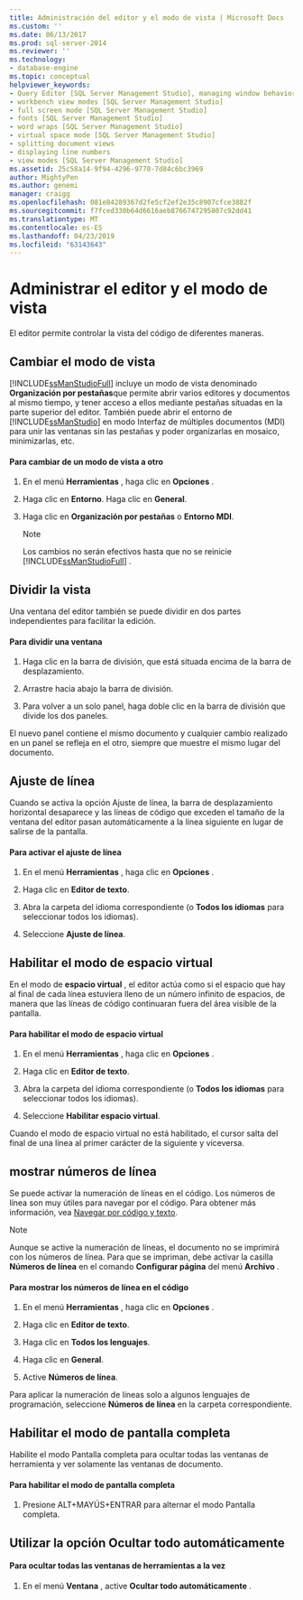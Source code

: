 ```yaml
---
title: Administración del editor y el modo de vista | Microsoft Docs
ms.custom: ''
ms.date: 06/13/2017
ms.prod: sql-server-2014
ms.reviewer: ''
ms.technology:
- database-engine
ms.topic: conceptual
helpviewer_keywords:
- Query Editor [SQL Server Management Studio], managing window behavior
- workbench view modes [SQL Server Management Studio]
- full screen mode [SQL Server Management Studio]
- fonts [SQL Server Management Studio]
- word wraps [SQL Server Management Studio]
- virtual space mode [SQL Server Management Studio]
- splitting document views
- displaying line numbers
- view modes [SQL Server Management Studio]
ms.assetid: 25c58a14-9f94-4296-9770-7d84c6bc3969
author: MightyPen
ms.author: genemi
manager: craigg
ms.openlocfilehash: 081e84289367d2fe5cf2ef2e35c8907cfce3882f
ms.sourcegitcommit: f7fced330b64d6616aeb8766747295807c92dd41
ms.translationtype: MT
ms.contentlocale: es-ES
ms.lasthandoff: 04/23/2019
ms.locfileid: "63143643"
---
```

# <a name="manage-the-editor-and-view-mode"></a>Administrar el editor y el modo de vista
  El editor permite controlar la vista del código de diferentes maneras.  
  
## <a name="changing-the-view-mode"></a>Cambiar el modo de vista  
 [!INCLUDE[ssManStudioFull](../../includes/ssmanstudiofull-md.md)] incluye un modo de vista denominado **Organización por pestañas**que permite abrir varios editores y documentos al mismo tiempo, y tener acceso a ellos mediante pestañas situadas en la parte superior del editor. También puede abrir el entorno de [!INCLUDE[ssManStudio](../../includes/ssmanstudio-md.md)] en modo Interfaz de múltiples documentos (MDI) para unir las ventanas sin las pestañas y poder organizarlas en mosaico, minimizarlas, etc.  
  
#### <a name="to-switch-between-view-modes"></a>Para cambiar de un modo de vista a otro  
  
1.  En el menú **Herramientas** , haga clic en **Opciones** .  
  
2.  Haga clic en **Entorno**. Haga clic en **General**.  
  
3.  Haga clic en **Organización por pestañas** o **Entorno MDI**.  
  
    > [!NOTE]  
    >  Los cambios no serán efectivos hasta que no se reinicie [!INCLUDE[ssManStudioFull](../../includes/ssmanstudiofull-md.md)] .  
  
## <a name="splitting-the-view"></a>Dividir la vista  
 Una ventana del editor también se puede dividir en dos partes independientes para facilitar la edición.  
  
#### <a name="to-split-a-window"></a>Para dividir una ventana  
  
1.  Haga clic en la barra de división, que está situada encima de la barra de desplazamiento.  
  
2.  Arrastre hacia abajo la barra de división.  
  
3.  Para volver a un solo panel, haga doble clic en la barra de división que divide los dos paneles.  
  
 El nuevo panel contiene el mismo documento y cualquier cambio realizado en un panel se refleja en el otro, siempre que muestre el mismo lugar del documento.  
  
## <a name="word-wrap"></a>Ajuste de línea  
 Cuando se activa la opción Ajuste de línea, la barra de desplazamiento horizontal desaparece y las líneas de código que exceden el tamaño de la ventana del editor pasan automáticamente a la línea siguiente en lugar de salirse de la pantalla.  
  
#### <a name="to-activate-word-wrap"></a>Para activar el ajuste de línea  
  
1.  En el menú **Herramientas** , haga clic en **Opciones** .  
  
2.  Haga clic en **Editor de texto**.  
  
3.  Abra la carpeta del idioma correspondiente (o **Todos los idiomas** para seleccionar todos los idiomas).  
  
4.  Seleccione **Ajuste de línea**.  
  
## <a name="enabling-virtual-space-mode"></a>Habilitar el modo de espacio virtual  
 En el modo de **espacio virtual** , el editor actúa como si el espacio que hay al final de cada línea estuviera lleno de un número infinito de espacios, de manera que las líneas de código continuaran fuera del área visible de la pantalla.  
  
#### <a name="to-enable-virtual-space-mode"></a>Para habilitar el modo de espacio virtual  
  
1.  En el menú **Herramientas** , haga clic en **Opciones** .  
  
2.  Haga clic en **Editor de texto**.  
  
3.  Abra la carpeta del idioma correspondiente (o **Todos los idiomas** para seleccionar todos los idiomas).  
  
4.  Seleccione **Habilitar espacio virtual**.  
  
 Cuando el modo de espacio virtual no está habilitado, el cursor salta del final de una línea al primer carácter de la siguiente y viceversa.  
  
## <a name="displaying-line-numbers"></a>mostrar números de línea  
 Se puede activar la numeración de líneas en el código. Los números de línea son muy útiles para navegar por el código. Para obtener más información, vea [Navegar por código y texto](navigate-code-and-text.md).  
  
> [!NOTE]  
>  Aunque se active la numeración de líneas, el documento no se imprimirá con los números de línea. Para que se impriman, debe activar la casilla **Números de línea** en el comando **Configurar página** del menú **Archivo** .  
  
#### <a name="to-display-line-numbers-in-code"></a>Para mostrar los números de línea en el código  
  
1.  En el menú **Herramientas** , haga clic en **Opciones** .  
  
2.  Haga clic en **Editor de texto**.  
  
3.  Haga clic en **Todos los lenguajes**.  
  
4.  Haga clic en **General**.  
  
5.  Active **Números de línea**.  
  
 Para aplicar la numeración de líneas solo a algunos lenguajes de programación, seleccione **Números de línea** en la carpeta correspondiente.  
  
## <a name="enabling-full-screen-mode"></a>Habilitar el modo de pantalla completa  
 Habilite el modo Pantalla completa para ocultar todas las ventanas de herramienta y ver solamente las ventanas de documento.  
  
#### <a name="to-enable-full-screen-mode"></a>Para habilitar el modo de pantalla completa  
  
1.  Presione ALT+MAYÚS+ENTRAR para alternar el modo Pantalla completa.  
  
## <a name="using-auto-hide-all"></a>Utilizar la opción Ocultar todo automáticamente  
  
#### <a name="to-hide-all-the-tool-windows-at-once"></a>Para ocultar todas las ventanas de herramientas a la vez  
  
1.  En el menú **Ventana** , active **Ocultar todo automáticamente** .  
  
  
